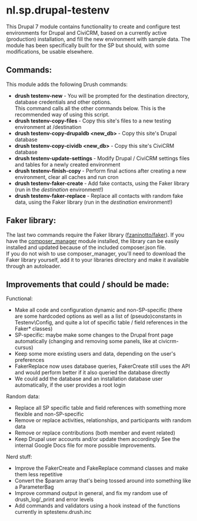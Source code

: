 nl.sp.drupal-testenv
====================

This Drupal 7 module contains functionality to create and configure test environments for Drupal and CiviCRM, based on a currently active (production) installation, and fill the new environment with sample data. The module has been specifically built for the SP but should, with some modifications, be usable elsewhere.


Commands:
---------
This module adds the following Drush commands:

- **drush testenv-new** - You will be prompted for the destination directory, database credentials and other options.  
    This command calls all the other commands below. This is the recommended way of using this script.  
- **drush testenv-copy-files <destination>** - Copy this site's files to a new testing environment at /destination
- **drush testenv-copy-drupaldb <new_db> <copytype>** - Copy this site's Drupal database
- **drush testenv-copy-cividb <new_db> <copytype>** - Copy this site's CiviCRM database
- **drush testenv-update-settings <destination>** - Modify Drupal / CiviCRM settings files and tables for a newly created environment
- **drush testenv-finish-copy <destination>** - Perform final actions after creating a new environment, clear all caches and run cron  
- **drush testenv-faker-create <destination> <count>** - Add fake contacts, using the Faker library (run in the *destination* environment!)
- **drush testenv-faker-replace <destination> <count>** - Replace all contacts with random fake data, using the Faker library (run in the *destination* environment!)


Faker library:
--------------
The last two commands require the Faker library ([fzaninotto/faker](https://github.com/fzaninotto/Faker)). If you have the [composer_manager](https://www.drupal.org/project/composer_manager) module installed, the library can be easily installed and updated because of the included composer.json file.  
If you do not wish to use composer_manager, you'll need to download the Faker library yourself, add it to your libraries directory and make it available through an autoloader. 


Improvements that could / should be made:
-----------------------------------------

Functional:
- Make all code and configuration dynamic and non-SP-specific
      (there are some hardcoded options as well as a list of (pseudo)constants in Testenv\Config, and quite a lot of specific table / field references in the Faker* classes)
- SP-specific: maybe make some changes to the Drupal front page automatically
    (changing and removing some panels, like at civicrm-cursus)
- Keep some more existing users and data, depending on the user's preferences
- FakerReplace now uses database queries, FakerCreate still uses the API and would perform better if it also queried the database directly
- We could add the database and an installation database user automatically, if the user provides a root login

Random data:
- Replace all SP specific table and field references with something more flexible and non-SP-specific 
- Remove or replace activities, relationships, and participants with random data
- Remove or replace contributions (both member and event related)
- Keep Drupal user accounts and/or update them accordingly
See the internal Google Docs file for more possible improvements.

Nerd stuff:
- Improve the FakerCreate and FakeReplace command classes and make them less repetitive 
- Convert the $param array that's being tossed around into something like a ParameterBag
- Improve command output in general, and fix my random use of drush_log/_print and error levels
- Add commands and validators using a hook instead of the functions currently in sptestenv.drush.inc
